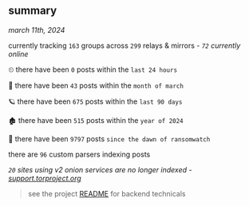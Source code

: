
## summary
_march 11th, 2024_

currently tracking `163` groups across `299` relays & mirrors - _`72` currently online_

⏲ there have been `0` posts within the `last 24 hours`

🦈 there have been `43` posts within the `month of march`

🪐 there have been `675` posts within the `last 90 days`

🏚 there have been `515` posts within the `year of 2024`

🦕 there have been `9797` posts `since the dawn of ransomwatch`

there are `96` custom parsers indexing posts

_`20` sites using v2 onion services are no longer indexed - [support.torproject.org](https://support.torproject.org/onionservices/v2-deprecation/)_

> see the project [README](https://github.com/joshhighet/ransomwatch#ransomwatch--) for backend technicals
